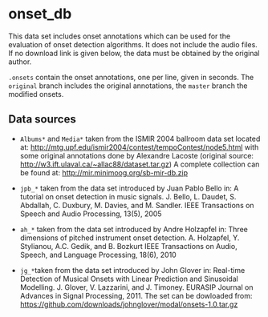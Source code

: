 onset_db
========

This data set includes onset annotations which can be used for the evaluation of
onset detection algorithms. It does not include the audio files. If no download
link is given below, the data must be obtained by the original author.

`.onsets` contain the onset annotations, one per line, given in seconds.
The `original` branch includes the original annotations, the `master` branch the
modified onsets.

Data sources
------------
*  `Albums*` and `Media*` taken from the ISMIR 2004 ballroom data set located
   at: <http://mtg.upf.edu/ismir2004/contest/tempoContest/node5.html> with some
   original annotations done by Alexandre Lacoste (original source:
   <http://w3.ift.ulaval.ca/~allac88/dataset.tar.gz>) A complete collection can
   be found at: <http://mir.minimoog.org/sb-mir-db.zip>

*  `jpb_*` taken from the data set introduced by Juan Pablo Bello in:
   A tutorial on onset detection in music signals.
   J. Bello, L. Daudet, S. Abdallah, C. Duxbury, M. Davies, and M. Sandler.
   IEEE Transactions on Speech and Audio Processing, 13(5), 2005

*  `ah_*` taken from the data set introduced by Andre Holzapfel in:
   Three dimensions of pitched instrument onset detection.
   A. Holzapfel, Y. Stylianou, A.C. Gedik, and B. Bozkurt
   IEEE Transactions on Audio, Speech, and Language Processing, 18(6), 2010

*  `jg_*`taken from the data set introduced by John Glover in:
   Real-time Detection of Musical Onsets with Linear Prediction and Sinusoidal
   Modelling.
   J. Glover, V. Lazzarini, and J. Timoney.
   EURASIP Journal on Advances in Signal Processing, 2011.
   The set can be dowloaded from:
   <https://github.com/downloads/johnglover/modal/onsets-1.0.tar.gz>
